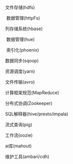 文件存储(hdfs)

​	数据管理(httpFs)

列存储系统(hbase)

​	数据管理(hue)

​	索引化(phoenix)

数据同步(sqoop)

资源调度(yarn)

文件传输(avro)

计算框架规范(MapReduce)

分布式协调(Zookeeper)

SQL解释器(hive/presto/impala)

流式查询(pig)

工作流(oozie)

ai库(mahout)

维护工具(ambari/cdh)